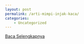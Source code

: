```yaml
---
layout: post
permalink: /arti-mimpi-injak-kaca/
categories:
    - Uncategorized
---
```


[Baca Selengkapnya](/02)